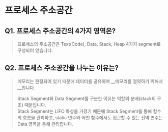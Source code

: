 # 프로세스 주소공간  
## Q1. 프로세스 주소공간의 4가지 영역은?  
> 프로세스의 주소공간은 Text(Code), Data, Stack, Heap 4가지 segment로 구성되어 있습니다.  

## Q2. 프로세스 주소공간을 나누는 이유는?  
> 메모리는 한정되어 있기 때문에 데이터를 공유하여 __메모리를 절약하기 위해서__입니다.  
>   
> Stack Segment와 Data Segment를 구분한 이유는 역할의 분배(stack의 구조) 때문입니다.  
> Stack Segment는 LIFO 특성을 가졌기 때문에 Stack Segment를 통해 함수의 흐름을 관리하고, static 변수와 어떤 함수에서도 접근할 수 있는 전역 변수는 Data 영역을 통해 관리합니다.  
